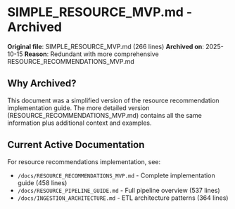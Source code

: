 # SIMPLE_RESOURCE_MVP.md - Archived

**Original file**: SIMPLE_RESOURCE_MVP.md (266 lines)
**Archived on**: 2025-10-15
**Reason**: Redundant with more comprehensive RESOURCE_RECOMMENDATIONS_MVP.md

## Why Archived?

This document was a simplified version of the resource recommendation implementation guide. The more detailed version (RESOURCE_RECOMMENDATIONS_MVP.md) contains all the same information plus additional context and examples.

## Current Active Documentation

For resource recommendations implementation, see:
- `/docs/RESOURCE_RECOMMENDATIONS_MVP.md` - Complete implementation guide (458 lines)
- `/docs/RESOURCE_PIPELINE_GUIDE.md` - Full pipeline overview (537 lines)
- `/docs/INGESTION_ARCHITECTURE.md` - ETL architecture patterns (364 lines)
